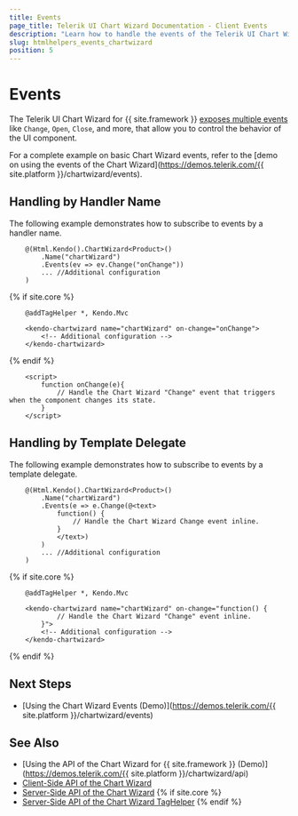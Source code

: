 ```yaml
---
title: Events
page_title: Telerik UI Chart Wizard Documentation - Client Events
description: "Learn how to handle the events of the Telerik UI Chart Wizard component for {{ site.framework }}."
slug: htmlhelpers_events_chartwizard
position: 5
---
```


# Events

The Telerik UI Chart Wizard for {{ site.framework }} [exposes multiple events](/api/kendo.mvc.ui.fluent/chartwizardeventbuilder) like `Change`, `Open`, `Close`, and more, that allow you to control the behavior of the UI component.

For a complete example on basic Chart Wizard events, refer to the [demo on using the events of the Chart Wizard](https://demos.telerik.com/{{ site.platform }}/chartwizard/events).

## Handling by Handler Name

The following example demonstrates how to subscribe to events by a handler name.

```HtmlHelper
    @(Html.Kendo().ChartWizard<Product>()
        .Name("chartWizard")
        .Events(ev => ev.Change("onChange"))
        ... //Additional configuration
    )
```
{% if site.core %}
```TagHelper
    @addTagHelper *, Kendo.Mvc

    <kendo-chartwizard name="chartWizard" on-change="onChange">
        <!-- Additional configuration -->
    </kendo-chartwizard>
```
{% endif %}
```Scripts
    <script>
        function onChange(e){
            // Handle the Chart Wizard "Change" event that triggers when the component changes its state.
        }
    </script>
```

## Handling by Template Delegate

The following example demonstrates how to subscribe to events by a template delegate.

```HtmlHelper
    @(Html.Kendo().ChartWizard<Product>()
        .Name("chartWizard")
        .Events(e => e.Change(@<text>
            function() {
                // Handle the Chart Wizard Change event inline.
            }
            </text>)
        )
        ... //Additional configuration
    )
```
{% if site.core %}
```TagHelper
    @addTagHelper *, Kendo.Mvc

    <kendo-chartwizard name="chartWizard" on-change="function() {
            // Handle the Chart Wizard "Change" event inline.
        }">
        <!-- Additional configuration -->
    </kendo-chartwizard>
```
{% endif %}

## Next Steps

* [Using the Chart Wizard Events (Demo)](https://demos.telerik.com/{{ site.platform }}/chartwizard/events)

## See Also

* [Using the API of the Chart Wizard for {{ site.framework }} (Demo)](https://demos.telerik.com/{{ site.platform }}/chartwizard/api)
* [Client-Side API of the Chart Wizard](https://docs.telerik.com/kendo-ui/api/javascript/ui/chartwizard)
* [Server-Side API of the Chart Wizard](/api/chartwizard)
{% if site.core %}
* [Server-Side API of the Chart Wizard TagHelper](/api/taghelpers/chartwizard)
{% endif %}
